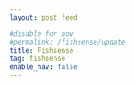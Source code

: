 ```yaml
---
layout: post_feed

#disable for now
#permalink: /fishsense/update
title: Fishsense
tag: fishsense
enable_nav: false
---
```


